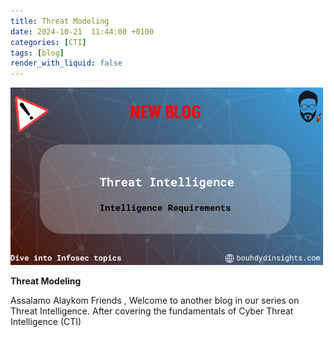 ```yaml
---
title: Threat Modeling
date: 2024-10-21  11:44:00 +0100
categories: [CTI]
tags: [blog]
render_with_liquid: false
---
```

![Desktop View](/media/IR.png)

**Threat Modeling**

Assalamo Alaykom Friends , Welcome to another blog in our series on Threat Intelligence. After covering the fundamentals of Cyber Threat Intelligence (CTI)